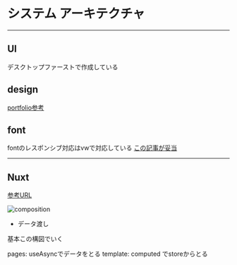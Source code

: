 # システム アーキテクチャ

---

## UI

デスクトップファーストで作成している

## design

[portfolio参考](https://damian.drygiel.com/)

## font

fontのレスポンシブ対応はvwで対応している
[この記事が妥当](https://jajaaan.co.jp/css/responsive-font-size/)


---

## Nuxt

[参考URL](https://blog.35d.jp/2021-10-28-nuxt-composition-api-vuex-test)

![composition](images/composition.png)

- データ渡し

基本この構図でいく

pages: useAsyncでデータをとる
template: computed でstoreからとる
